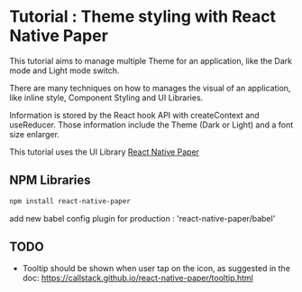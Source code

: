 # Tutorial : Theme styling with React Native Paper

This tutorial aims to manage multiple Theme for an application, like the Dark mode and Light mode switch.

There are many techniques on how to manages the visual of an application, like inline style, Component Styling and UI Libraries.

Information is stored by the React hook API with createContext and useReducer. Those information include the Theme (Dark or Light) and a font size enlarger.

This tutorial uses the UI Library [React Native Paper](https://callstack.github.io/react-native-paper/index.html)

## NPM Libraries

```bash
npm install react-native-paper
```

add new babel config plugin for production : 'react-native-paper/babel'

## TODO

- Tooltip should be shown when user tap on the icon, as suggested in the doc: https://callstack.github.io/react-native-paper/tooltip.html
